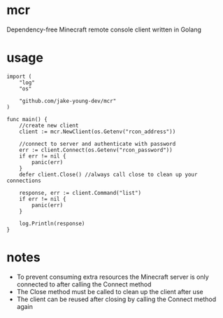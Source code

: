 # mcr
Dependency-free Minecraft remote console client written in Golang

# usage
```
import (
	"log"
	"os"

	"github.com/jake-young-dev/mcr"
)

func main() {
	//create new client
	client := mcr.NewClient(os.Getenv("rcon_address"))

	//connect to server and authenticate with password
	err := client.Connect(os.Getenv("rcon_password"))
	if err != nil {
		panic(err)
	}
	defer client.Close() //always call close to clean up your connections

	response, err := client.Command("list")
	if err != nil {
		panic(err)
	}

	log.Println(response)
}
```

# notes
- To prevent consuming extra resources the Minecraft server is only connected to after calling the Connect method
- The Close method must be called to clean up the client after use
- The client can be reused after closing by calling the Connect method again